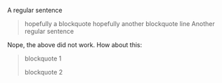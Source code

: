 A regular sentence
> hopefully a blockquote
> hopefully another blockquote line
Another regular sentence

Nope, the above did not work. How about this:
>blockquote 1
>
>blockquote 2
